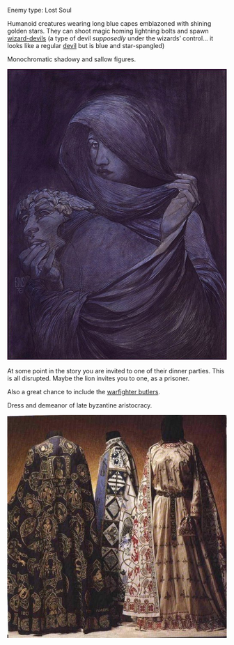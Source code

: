 Enemy type: Lost Soul

Humanoid creatures wearing long blue capes emblazoned with shining golden stars. They can shoot magic homing lightning bolts and spawn [wizard-devils](/p/f46513ec051945a2b5cc36154bef3656) (a type of devil *supposedly* under the wizards’ control… it looks like a regular [devil](/p/a22030bec1ff40e587d2146fb95be185) but is blue and star-spangled)

Monochromatic shadowy and sallow figures.

![66a64a2a1f66e19be9cea30b1aa79387.png](../resources/5e380be1b864495f92495d1339337832.png)

At some point in the story you are invited to one of their dinner parties. This is all disrupted. Maybe the lion invites you to one, as a prisoner.

Also a great chance to include the [warfighter butlers](/p/446f0d27a559475d9d0e1337fb7cc934).

Dress and demeanor of late byzantine aristocracy. 

![B8AC1079-C3A2-4FCF-B833-A4DE2DAA88F2-6361-0000061FF7338522.jpg](../resources/f3218a6192af4e1a99d011810525509c.jpg)
